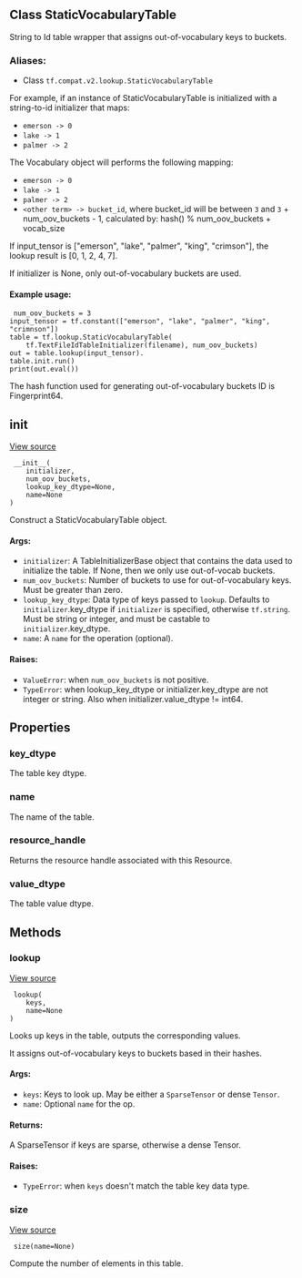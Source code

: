 ## Class StaticVocabularyTable

String to Id table wrapper that assigns out-of-vocabulary keys to buckets.
### Aliases:
- Class `tf.compat.v2.lookup.StaticVocabularyTable`

For example, if an instance of StaticVocabularyTable is initialized with a string-to-id initializer that maps:
- `emerson -> 0`
- `lake -> 1`
- `palmer -> 2`

The Vocabulary object will performs the following mapping:
- `emerson -> 0`
- `lake -> 1`
- `palmer -> 2`
- `<other term> -> bucket_id`, where bucket_id will be between `3` and `3` + num_oov_buckets - 1, calculated by: hash(<term>) % num_oov_buckets + vocab_size

If input_tensor is ["emerson", "lake", "palmer", "king", "crimson"], the lookup result is [0, 1, 2, 4, 7].

If initializer is None, only out-of-vocabulary buckets are used.
#### Example usage:

```
 num_oov_buckets = 3
input_tensor = tf.constant(["emerson", "lake", "palmer", "king", "crimnson"])
table = tf.lookup.StaticVocabularyTable(
    tf.TextFileIdTableInitializer(filename), num_oov_buckets)
out = table.lookup(input_tensor).
table.init.run()
print(out.eval())
```

The hash function used for generating out-of-vocabulary buckets ID is Fingerprint64.
## __init__
[View source](https://github.com/tensorflow/tensorflow/blob/r2.0/tensorflow/python/ops/lookup_ops.py#L1077-L1136)


```
 __init__(
    initializer,
    num_oov_buckets,
    lookup_key_dtype=None,
    name=None
)
```

Construct a StaticVocabularyTable object.
#### Args:
- `initializer`: A TableInitializerBase object that contains the data used to initialize the table. If None, then we only use out-of-vocab buckets.
- `num_oov_buckets`: Number of buckets to use for out-of-vocabulary keys. Must be greater than zero.
- `lookup_key_dtype`: Data type of keys passed to `lookup`. Defaults to `initializer`.key_dtype if `initializer` is specified, otherwise `tf.string`. Must be string or integer, and must be castable to `initializer`.key_dtype.
- `name`: A `name` for the operation (optional).
#### Raises:
- `ValueError`: when `num_oov_buckets` is not positive.
- `TypeError`: when lookup_key_dtype or initializer.key_dtype are not integer or string. Also when initializer.value_dtype != int64.
## Properties
### key_dtype

The table key dtype.
### name

The name of the table.
### resource_handle

Returns the resource handle associated with this Resource.
### value_dtype

The table value dtype.
## Methods
### lookup
[View source](https://github.com/tensorflow/tensorflow/blob/r2.0/tensorflow/python/ops/lookup_ops.py#L1168-L1207)


```
 lookup(
    keys,
    name=None
)
```

Looks up keys in the table, outputs the corresponding values.

It assigns out-of-vocabulary keys to buckets based in their hashes.
#### Args:
- `keys`: Keys to look up. May be either a `SparseTensor` or dense `Tensor`.
- `name`: Optional `name` for the op.
#### Returns:

A SparseTensor if keys are sparse, otherwise a dense Tensor.
#### Raises:
- `TypeError`: when `keys` doesn't match the table key data type.
### size
[View source](https://github.com/tensorflow/tensorflow/blob/r2.0/tensorflow/python/ops/lookup_ops.py#L1159-L1166)


```
 size(name=None)
```

Compute the number of elements in this table.
